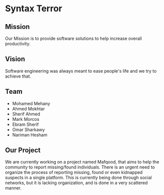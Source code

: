 # Syntax Terror

## Mission
Our Mission is to provide software solutions to help increase overall productivity.

## Vision
Software engineering was always meant to ease people's life and we try to achieve that.

## Team
* Mohamed Mehany
* Ahmed Mokhtar
* Sherif Ahmed
* Mark Morcos
* Ebram Sherif
* Omar Sharkawy
* Nariman Hesham

## Our Project
  We are currently working on a project named Mafqood, that aims to help the community to report missing/found individuals. There is an urgent need to organize the process of reporting missing, found or even kidnapped suspects in a single platform. This is currently being done through social networks, but it is lacking organization, and is done in a very scattered manner.

